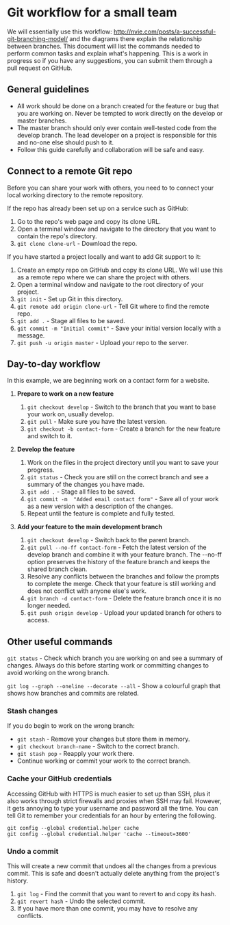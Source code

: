 # Git workflow for a small team

We will essentially use this workflow: http://nvie.com/posts/a-successful-git-branching-model/ and the diagrams there explain the relationship between branches. This document will list the commands needed to perform common tasks and explain what's happening. This is a work in progress so if you have any suggestions, you can submit them through a pull request on GitHub.


## General guidelines

- All work should be done on a branch created for the feature or bug that you are working on. Never be tempted to work directly on the develop or master branches.
- The master branch should only ever contain well-tested code from the develop branch. The lead developer on a project is responsible for this and no-one else should push to it.
- Follow this guide carefully and collaboration will be safe and easy.


## Connect to a remote Git repo

Before you can share your work with others, you need to to connect your local working directory to the remote repository.

If the repo has already been set up on a service such as GitHub:

1. Go to the repo's web page and copy its clone URL.
1. Open a terminal window and navigate to the directory that you want to contain the repo's directory.
1. `git clone clone-url` - Download the repo.

If you have started a project locally and want to add Git support to it:

1. Create an empty repo on GitHub and copy its clone URL. We will use this as a remote repo where we can share the project with others.
1. Open a terminal window and navigate to the root directory of your project.
1. `git init` - Set up Git in this directory.
1. `git remote add origin clone-url` - Tell Git where to find the remote repo.
1. `git add .` - Stage all files to be saved.
1. `git commit -m "Initial commit"` - Save your initial version locally with a message. 
1. `git push -u origin master` - Upload your repo to the server.


## Day-to-day workflow

In this example, we are beginning work on a contact form for a website.

1. **Prepare to work on a new feature**

	1. `git checkout develop` - Switch to the branch that you want to base your work on, usually develop.
	1. `git pull` - Make sure you have the latest version.
	1. `git checkout -b contact-form` - Create a branch for the new feature and switch to it.

1. **Develop the feature**

	1. Work on the files in the project directory until you want to save your progress.
	1. `git status` - Check you are still on the correct branch and see a summary of the changes you have made.
	1. `git add .` - Stage all files to be saved.
	1. `git commit -m  "Added email contact form"` - Save all of your work as a new version with a description of the changes.
	1. Repeat until the feature is complete and fully tested.

1. **Add your feature to the main development branch**

	1. `git checkout develop` - Switch back to the parent branch.
	1. `git pull --no-ff contact-form` - Fetch the latest version of the develop branch and combine it with your feature branch. The --no-ff option preserves the history of the feature branch and keeps the shared branch clean.
	1. Resolve any conflicts between the branches and follow the prompts to complete the merge. Check that your feature is still working and does not conflict with anyone else's work.
	1. `git branch -d contact-form` - Delete the feature branch once it is no longer needed.
	1. `git push origin develop` - Upload your updated branch for others to access.


## Other useful commands

`git status` - Check which branch you are working on and see a summary of changes. Always do this before starting work or committing changes to avoid working on the wrong branch.

`git log --graph --oneline --decorate --all` - Show a colourful graph that shows how branches and commits are related.


### Stash changes

If you do begin to work on the wrong branch:

- `git stash` - Remove your changes but store them in memory.
- `git checkout branch-name` - Switch to the correct branch.
- `git stash pop` - Reapply your work there.
- Continue working or commit your work to the correct branch.


### Cache your GitHub credentials

Accessing GitHub with HTTPS is much easier to set up than SSH, plus it also works through strict firewalls and proxies when SSH may fail. However, it gets annoying to type your username and password all the time. You can tell Git to remember your credentials for an hour by entering the following.

	git config --global credential.helper cache
	git config --global credential.helper 'cache --timeout=3600'


### Undo a commit

This will create a new commit that undoes all the changes from a previous commit. This is safe and doesn't actually delete anything from the project's history.

1. `git log` - Find the commit that you want to revert to and copy its hash.
1. `git revert hash` - Undo the selected commit.
1. If you have more than one commit, you may have to resolve any conflicts.